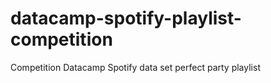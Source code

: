# datacamp-spotify-playlist-competition
Competition Datacamp Spotify data set perfect party playlist
